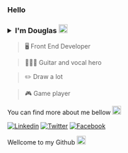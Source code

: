 ### Hello
<h3><details><summary>I'm Douglas <img alt="hiding" src="https://user-images.githubusercontent.com/7879993/87593251-8c1e3880-c6c1-11ea-81e6-0ac2221ff93f.gif" width="20"></summary>but you can call me Doug</details></h3>

> 🖥️ Front End Developer

> 🎸🎤🎵 Guitar and vocal hero

> ✏️ Draw a lot

> 🎮 Game player

You can find more about me bellow <img alt="hiding" src="https://user-images.githubusercontent.com/7879993/87593244-8aed0b80-c6c1-11ea-9cbe-27ab98614d8b.gif" width="20">

[![Linkedin](https://user-images.githubusercontent.com/7879993/87595578-22079280-c6c5-11ea-97ba-ef8e70f670a8.png)](https://www.linkedin.com/in/douglasjuliao/)
[![Twitter](https://user-images.githubusercontent.com/7879993/87595575-20d66580-c6c5-11ea-968a-1b9cb7032798.png)](https://twitter.com/Doug_Juliao)
[![Facebook](https://user-images.githubusercontent.com/7879993/87595577-216efc00-c6c5-11ea-917b-3309222ed36f.png)](https://www.facebook.com/douglas.juliao.5)

Wellcome to my Github <img alt="hiding" src="https://user-images.githubusercontent.com/7879993/87593246-8c1e3880-c6c1-11ea-977b-3ba1e3f11749.gif" width="20">
